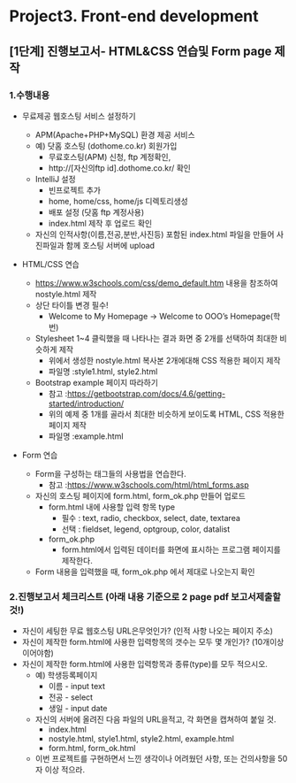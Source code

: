 # Project3. Front-end development

## [1단계] 진행보고서- HTML&CSS 연습및 Form page 제작

### 1.수행내용
- 무료제공 웹호스팅 서비스 설정하기
  - APM(Apache+PHP+MySQL) 환경 제공 서비스
  - 예) 닷홈 호스팅 (dothome.co.kr) 회원가입
    - 무료호스팅(APM) 신청, ftp 계정확인,
    - http://[자신의ftp id].dothome.co.kr/ 확인
  - IntelliJ 설정
    - 빈프로젝트 추가
    - home, home/css, home/js 디렉토리생성
    - 배포 설정 (닷홈 ftp 계정사용)
    - index.html 제작 후 업로드 확인
  - 자신의 인적사항(이름,전공,분반,사진등) 포함된 index.html 파일을 만들어 사진파일과 함께 호스팅 서버에 upload 
  
- HTML/CSS 연습
  - https://www.w3schools.com/css/demo_default.htm 내용을 참조하여 nostyle.html 제작
  - 상단 타이틀 변경 필수!
    - Welcome to My Homepage → Welcome to OOO’s Homepage(학번)
  - Stylesheet 1~4 클릭했을 때 나타나는 결과 화면 중 2개를 선택하여 최대한 비슷하게 제작
    - 위에서 생성한 nostyle.html 복사본 2개에대해 CSS 적용한 페이지 제작
    - 파일명 :style1.html, style2.html
  - Bootstrap example 페이지 따라하기
    - 참고 :https://getbootstrap.com/docs/4.6/getting-started/introduction/
    - 위의 예제 중 1개를 골라서 최대한 비슷하게 보이도록 HTML, CSS 적용한 페이지 제작
    - 파일명 :example.html
    
- Form 연습
  - Form을 구성하는 태그들의 사용법을 연습한다.
    - 참고 :https://www.w3schools.com/html/html_forms.asp
  - 자신의 호스팅 페이지에 form.html, form_ok.php 만들어 업로드
    - form.html 내에 사용할 입력 항목 type
      - 필수 : text, radio, checkbox, select, date, textarea
      - 선택 : fieldset, legend, optgroup, color, datalist
    - form_ok.php
      - form.html에서 입력된 데이터를 화면에 표시하는 프로그램 페이지를 제작한다.
  - Form 내용을 입력했을 때, form_ok.php 에서 제대로 나오는지 확인
  
### 2.진행보고서 체크리스트 (아래 내용 기준으로 2 page pdf 보고서제출할것!)
- 자신이 세팅한 무료 웹호스팅 URL은무엇인가? (인적 사항 나오는 페이지 주소)
- 자신이 제작한 form.html에 사용한 입력항목의 갯수는 모두 몇 개인가? (10개이상이어야함)
- 자신이 제작한 form.html에 사용한 입력항목과 종류(type)를 모두 적으시오.
  - 예) 학생등록페이지
    - 이름 - input text
    - 전공 - select
    - 생일 - input date
  - 자신의 서버에 올려진 다음 파일의 URL을적고, 각 화면을 캡쳐하여 붙일 것.
    - index.html
    - nostyle.html, style1.html, style2.html, example.html
    - form.html, form_ok.html
  - 이번 프로젝트를 구현하면서 느낀 생각이나 어려웠던 사항, 또는 건의사항을 50자 이상 적으라.
